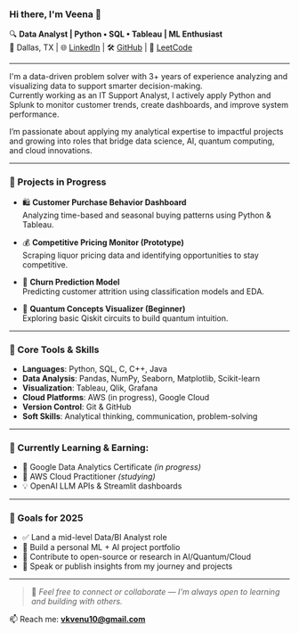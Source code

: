 ### Hi there, I'm Veena 👋

🔍 **Data Analyst | Python • SQL • Tableau | ML Enthusiast**  
📍 Dallas, TX | 🌐 [LinkedIn](https://www.linkedin.com/in/veenakvenugopal) | 🛠️ [GitHub](https://github.com/Veena-K-Venugopal) | 🧩 [LeetCode](https://leetcode.com/u/VeenaKV/)


---

I'm a data-driven problem solver with 3+ years of experience analyzing and visualizing data to support smarter decision-making.  
Currently working as an IT Support Analyst, I actively apply Python and Splunk to monitor customer trends, create dashboards, and improve system performance.

I’m passionate about applying my analytical expertise to impactful projects and growing into roles that bridge data science, AI, quantum computing, and cloud innovations.

---

### 🚧 Projects in Progress

- 🛍️ **Customer Purchase Behavior Dashboard**  
  Analyzing time-based and seasonal buying patterns using Python & Tableau.

- 💰 **Competitive Pricing Monitor (Prototype)**  
  Scraping liquor pricing data and identifying opportunities to stay competitive.

- 🧠 **Churn Prediction Model**  
  Predicting customer attrition using classification models and EDA.

- 🔮 **Quantum Concepts Visualizer (Beginner)**  
  Exploring basic Qiskit circuits to build quantum intuition.

---

### 🧰 Core Tools & Skills

- **Languages**: Python, SQL, C, C++, Java  
- **Data Analysis**: Pandas, NumPy, Seaborn, Matplotlib, Scikit-learn  
- **Visualization**: Tableau, Qlik, Grafana  
- **Cloud Platforms**: AWS (in progress), Google Cloud  
- **Version Control**: Git & GitHub  
- **Soft Skills**: Analytical thinking, communication, problem-solving

---

### 🌱 Currently Learning & Earning:
- 📜 Google Data Analytics Certificate *(in progress)*  
- 📘 AWS Cloud Practitioner *(studying)*  
- 💡 OpenAI LLM APIs & Streamlit dashboards

---

### 🚀 Goals for 2025
- ✅ Land a mid-level Data/BI Analyst role  
- 🔁 Build a personal ML + AI project portfolio  
- 🎯 Contribute to open-source or research in AI/Quantum/Cloud  
- 📣 Speak or publish insights from my journey and projects

---

> 💬 *Feel free to connect or collaborate — I'm always open to learning and building with others.*

📫 Reach me: **vkvenu10@gmail.com**
